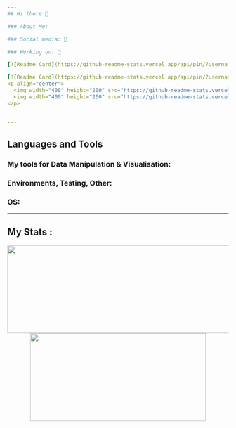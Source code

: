 ```yaml
---
## Hi there 👋

### About Me:    

### Social media: 📡  

### Working on: 🚀

[![Readme Card](https://github-readme-stats.vercel.app/api/pin/?username=ArtemissFR&repo=ODIN_Project)](https://github.com/ArtemissFR/ODIN_Project)

[![Readme Card](https://github-readme-stats.vercel.app/api/pin/?username=ArtemissFR&repo=DEIMOS_Project)](https://github.com/ArtemissFR/DEIMOS_Project)
<p align="center">
  <img width="400" height="200" src="https://github-readme-stats.vercel.app/api/pin/?username=ArtemissFR&repo=DEIMOS_Project">
  <img width="400" height="200" src="https://github-readme-stats.vercel.app/api/pin/?username=ArtemissFR&repo=ODIN_Project">
</p>


---
```

## Languages and Tools 


### My tools for Data Manipulation & Visualisation:
### Environments, Testing, Other:
### OS:

---
## My Stats :
<p align="center">
  <img width="600" height="200" src="https://github-readme-stats.vercel.app/api?username=ArtemissFR&show_icons=true&theme=vision-friendly-dark">
  <img width="400" height="200" src="https://github-readme-stats.vercel.app/api/top-langs/?username=ArtemissFR&size_weight=0.0005&count_weight=0.3&layout=compact&theme=vision-friendly-dark">
</p>
 

<div id="header" align="center">
  <img src="https://komarev.com/ghpvc/?username=ArtemissFR&style=for-the-badge&color=orange" alt=""/>
</div>
